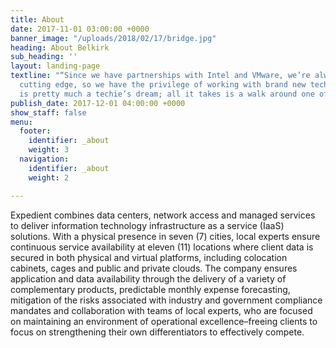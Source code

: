 ```yaml
---
title: About
date: 2017-11-01 03:00:00 +0000
banner_image: "/uploads/2018/02/17/bridge.jpg"
heading: About Belkirk
sub_heading: ''
layout: landing-page
textline: "“Since we have partnerships with Intel and VMware, we’re always on the
  cutting edge, so we have the privilege of working with brand new technology. Expedient
  is pretty much a techie’s dream; all it takes is a walk around one of the data centers.”"
publish_date: 2017-12-01 04:00:00 +0000
show_staff: false
menu:
  footer:
    identifier: _about
    weight: 3
  navigation:
    identifier: _about
    weight: 2

---
```

Expedient combines data centers, network access and managed services to deliver information technology infrastructure as a service (IaaS) solutions. With a physical presence in seven (7) cities, local experts ensure continuous service availability at eleven (11) locations where client data is secured in both physical and virtual platforms, including colocation cabinets, cages and public and private clouds. The company ensures application and data availability through the delivery of a variety of complementary products, predictable monthly expense forecasting, mitigation of the risks associated with industry and government compliance mandates and collaboration with teams of local experts, who are focused on maintaining an environment of operational excellence–freeing clients to focus on strengthening their own differentiators to effectively compete.